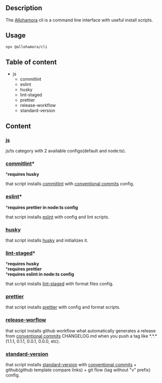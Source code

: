 ## Description

The [Allohamora](https://github.com/Allohamora) cli is a command line interface with useful install scripts.

## Usage

```bash
npx @allohamora/cli
```

## Table of content

- js 
  - commitlint
  - eslint
  - husky
  - lint-staged
  - prettier
  - release-workflow
  - standard-version

## Content

### [js](https://github.com/Allohamora/cli/blob/master/src/categories/js/index.ts)

js/ts category with 2 available configs(default and node:ts).

### [commitlint](https://github.com/Allohamora/cli/blob/master/src/categories/js/commitlint.ts)*

***requires husky**

that script installs [commitlint](https://github.com/conventional-changelog/commitlint) with [conventional commits](https://www.conventionalcommits.org/en/v1.0.0/) config.

### [eslint](https://github.com/Allohamora/cli/blob/master/src/categories/js/eslint.ts)*

***requires prettier in node:ts config**

that script installs [eslint](https://github.com/eslint/eslint) with config and lint scripts.

### [husky](https://github.com/Allohamora/cli/blob/master/src/categories/js/husky.ts)

that script installs [husky](https://github.com/typicode/husky) and initializes it.

### [lint-staged](https://github.com/Allohamora/cli/blob/master/src/categories/js/lint-staged.ts)*

***requires husky**\
***requires prettier**\
***requires eslint in node:ts config**

that script installs [lint-staged](https://github.com/okonet/lint-staged) with format files config.

### [prettier](https://github.com/Allohamora/cli/blob/master/src/categories/js/prettier.ts)

that script installs [prettier](https://github.com/prettier/prettier) with config and format scripts.

### [release-worflow](https://github.com/Allohamora/cli/blob/master/src/categories/js/release-worflow.ts)

that script installs github workflow what automatically generates a release from [conventional commits](https://www.conventionalcommits.org/en/v1.0.0/) CHANGELOG.md when you push a tag like \*.\*.\*(1.1.1, 0.1.1, 0.0.1, 0.0.0, etc).

### [standard-version](https://github.com/Allohamora/cli/blob/master/src/categories/js/standard-verstion.ts)

that script installs [standard-version](https://github.com/conventional-changelog/standard-version) with [conventional commits](https://www.conventionalcommits.org/en/v1.0.0/) + github(github template compare links) + git flow (tag without "v" prefix) config.

